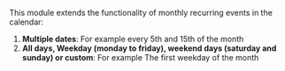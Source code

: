 This module extends the functionality of monthly recurring events in the calendar:

1. **Multiple dates**: For example every 5th and 15th of the month
2. **All days, Weekday (monday to friday), weekend days (saturday and sunday) or
   custom**: For example The first weekday of the month
